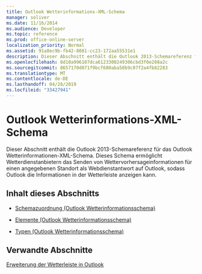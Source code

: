 ```yaml
---
title: Outlook Wetterinformations-XML-Schema
manager: soliver
ms.date: 11/16/2014
ms.audience: Developer
ms.topic: reference
ms.prod: office-online-server
localization_priority: Normal
ms.assetid: 91a8ec9b-fb42-8081-cc23-172aa55531e1
description: Dieser Abschnitt enthält die Outlook 2013-Schemareferenz für das Outlook Wetterinformationen-XML-Schema. Dieses Schema ermöglicht Wetterdienstanbietern das Senden von Wettervorhersageinformationen für einen angegebenen Standort als Webdienstantwort auf Outlook, sodass Outlook die Informationen in der Wetterleiste anzeigen kann.
ms.openlocfilehash: 8d10a996107dca6123300249306cbd3f0e208a2c
ms.sourcegitcommit: 8657170d071f9bcf680aba50b9c07f2a4fb82283
ms.translationtype: MT
ms.contentlocale: de-DE
ms.lasthandoff: 04/28/2019
ms.locfileid: "33427941"
---
```

# <a name="outlook-weather-information-xml-schema"></a>Outlook Wetterinformations-XML-Schema

Dieser Abschnitt enthält die Outlook 2013-Schemareferenz für das Outlook Wetterinformationen-XML-Schema. Dieses Schema ermöglicht Wetterdienstanbietern das Senden von Wettervorhersageinformationen für einen angegebenen Standort als Webdienstantwort auf Outlook, sodass Outlook die Informationen in der Wetterleiste anzeigen kann.
  
## <a name="in-this-section"></a>Inhalt dieses Abschnitts

- [Schemazuordnung (Outlook Wetterinformationsschema)](schema-map-outlook-weather-information-schema.md)
    
- [Elemente (Outlook Wetterinformationsschema)](elements-outlook-weather-information-schema.md)
    
- [Typen (Outlook Wetterinformationsschema)](types-outlook-weather-information-schema.md)
    
## <a name="related-sections"></a>Verwandte Abschnitte

[Erweiterung der Wetterleiste in Outlook](extending-the-weather-bar-in-outlook.md)
  

